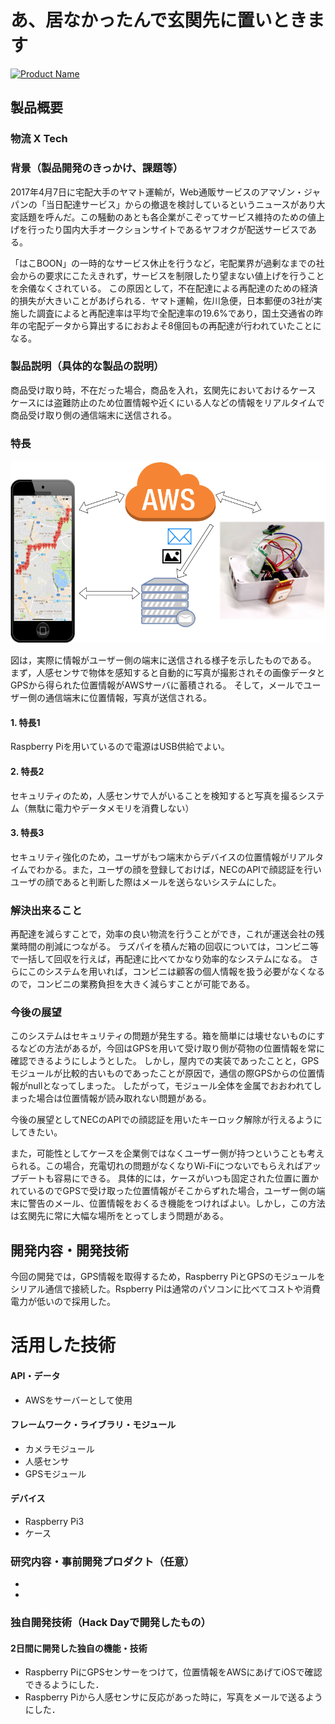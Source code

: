 # あ、居なかったんで玄関先に置いときます

[![Product Name](https://raw.github.com/GabLeRoux/WebMole/master/ressources/WebMole_Youtube_Video.png)](https://www.youtube.com/channel/UC4PtjOfZTbVp9DwtJv82Lzg)

## 製品概要
### 物流 X Tech


### 背景（製品開発のきっかけ、課題等）
2017年4月7日に宅配大手のヤマト運輸が，Web通販サービスのアマゾン・ジャパンの「当日配達サービス」からの撤退を検討しているというニュースがあり大変話題を呼んだ。この騒動のあとも各企業がこぞってサービス維持のための値上げを行ったり国内大手オークションサイトであるヤフオクが配送サービスである。

「はこBOON」の一時的なサービス休止を行うなど，宅配業界が過剰なまでの社会からの要求にこたえきれず，サービスを制限したり望まない値上げを行うことを余儀なくされている。
この原因として，不在配達による再配達のための経済的損失が大きいことがあげられる．ヤマト運輸，佐川急便，日本郵便の3社が実施した調査によると再配達率は平均で全配達率の19.6%であり，国土交通省の昨年の宅配データから算出するにおおよそ8億回もの再配達が行われていたことになる。


### 製品説明（具体的な製品の説明）
商品受け取り時，不在だった場合，商品を入れ，玄関先においておけるケース
ケースには盗難防止のため位置情報や近くにいる人などの情報をリアルタイムで商品受け取り側の通信端末に送信される。

### 特長

![System Image](https://github.com/jphacks/TK_1705/blob/master/image/jphacks2017_tk1705_01.png)

図は，実際に情報がユーザー側の端末に送信される様子を示したものである。
まず，人感センサで物体を感知すると自動的に写真が撮影されその画像データとGPSから得られた位置情報がAWSサーバに蓄積される。
そして，メールでユーザー側の通信端末に位置情報，写真が送信される。

#### 1. 特長1
Raspberry Piを用いているので電源はUSB供給でよい。
#### 2. 特長2
セキュリティのため，人感センサで人がいることを検知すると写真を撮るシステム（無駄に電力やデータメモリを消費しない）
#### 3. 特長3
セキュリティ強化のため，ユーザがもつ端末からデバイスの位置情報がリアルタイムでわかる。また，ユーザの顔を登録しておけば，NECのAPIで顔認証を行いユーザの顔であると判断した際はメールを送らないシステムにした。


### 解決出来ること
再配達を減らすことで，効率の良い物流を行うことができ，これが運送会社の残業時間の削減につながる。
ラズパイを積んだ箱の回収については，コンビニ等で一括して回収を行えば，再配達に比べてかなり効率的なシステムになる。
さらにこのシステムを用いれば，コンビニは顧客の個人情報を扱う必要がなくなるので，コンビニの業務負担を大きく減らすことが可能である。


### 今後の展望
このシステムはセキュリティの問題が発生する。箱を簡単には壊せないものにするなどの方法があるが，今回はGPSを用いて受け取り側が荷物の位置情報を常に確認できるようにしようとした。
しかし，屋内での実装であったことと，GPSモジュールが比較的古いものであったことが原因で，通信の際GPSからの位置情報がnullとなってしまった。
したがって，モジュール全体を金属でおおわれてしまった場合は位置情報が読み取れない問題がある。

今後の展望としてNECのAPIでの顔認証を用いたキーロック解除が行えるようにしてきたい。

また，可能性としてケースを企業側ではなくユーザー側が持つということも考えられる。この場合，充電切れの問題がなくなりWi-Fiにつないでもらえればアップデートも容易にできる。
具体的には，ケースがいつも固定された位置に置かれているのでGPSで受け取った位置情報がそこからずれた場合，ユーザー側の端末に警告のメール、位置情報をおくるき機能をつければよい。しかし，この方法は玄関先に常に大幅な場所をとってしまう問題がある。


## 開発内容・開発技術
今回の開発では，GPS情報を取得するため，Raspberry PiとGPSのモジュールをシリアル通信で接続した。Rspberry Piは通常のパソコンに比べてコストや消費電力が低いので採用した。
# 活用した技術
#### API・データ

* AWSをサーバーとして使用

#### フレームワーク・ライブラリ・モジュール

* カメラモジュール
* 人感センサ
* GPSモジュール

#### デバイス

* Raspberry Pi3
* ケース

### 研究内容・事前開発プロダクト（任意）

* 
* 


### 独自開発技術（Hack Dayで開発したもの）
#### 2日間に開発した独自の機能・技術
* Raspberry PiにGPSセンサーをつけて，位置情報をAWSにあげてiOSで確認できるようにした．
* Raspberry Piから人感センサに反応があった時に，写真をメールで送るようにした．
